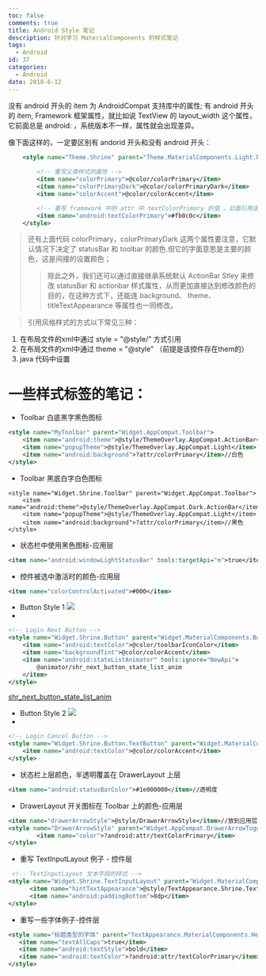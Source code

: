 ```yaml
---
toc: false
comments: true
title: Android Style 笔记
description: 针对学习 MaterialComponents 的样式笔记
tags:
  - Android
id: 37
categories:
  - Android
date: 2018-6-12
---
```



没有 android 开头的 item 为 AndroidCompat 支持库中的属性;
有 android 开头的 item, Framework 框架属性，就比如说 TextView 的 layout_width 这个属性，它前面总是 android: ，系统版本不一样，属性就会出现差异。

<!-- more -->


像下面这样的，一定要区别有 andorid 开头和没有 android 开头：
```xml
    <style name="Theme.Shrine" parent="Theme.MaterialComponents.Light.NoActionBar">
       
		<!-- 重写父类样式的属性 -->
        <item name="colorPrimary">@color/colorPrimary</item>
        <item name="colorPrimaryDark">@color/colorPrimaryDark</item>
        <item name="colorAccent">@color/colorAccent</item>

		<!-- 重写 framework 中的 attr 中 textColorPrimary 的值 ，后面引用该属性的时候，都是该值-->
        <item name="android:textColorPrimary">#fb0c0c</item>
    </style>
```

> 还有上面代码 colorPrimary，colorPrimaryDark 这两个属性要注意，它默认情况下决定了 statusBar 和 toolbar 的颜色.但它的字面意思是主要的颜色，这是间接的设置颜色；
> >除此之外，我们还可以通过直接继承系统默认 ActionBar Stley 来修改 statusBar 和 actionbar 样式属性，从而更加直接达到修改颜色的目的，在这种方式下，还能连 background、 theme、 titleTextAppearance 等属性也一同修改。


> 引用风格样式的方式以下常见三种：
1. 在布局文件的xml中通过 style = "@style/" 方式引用
2. 在布局文件的xml中通过 theme = "@style" （前提是该控件存在them的）
3. java 代码中设置

# 一些样式标签的笔记：

- Toolbar 白底黑字黑色图标
```xml
<style name="MyToolbar" parent="Widget.AppCompat.Toolbar">
    <item name="android:theme">@style/ThemeOverlay.AppCompat.ActionBar</item>
    <item name="popupTheme">@style/ThemeOverlay.AppCompat.Light</item>
    <item name="android:background">?attr/colorPrimary</item>//白色
</style>
```


- Toolbar 黑底白字白色图标
```
<style name="Widget.Shrine.Toolbar" parent="Widget.AppCompat.Toolbar">
   	<item name="android:theme">@style/ThemeOverlay.AppCompat.Dark.ActionBar</item>
   	<item name="popupTheme">@style/ThemeOverlay.AppCompat.Light</item>
    <item name="android:background">?attr/colorPrimary</item>//黑色
</style>
```


- 状态栏中使用黑色图标-应用层
```xml
<item name="android:windowLightStatusBar" tools:targetApi="m">true</item>
```


- 控件被选中激活时的颜色-应用层
```xml
<item name="colorControlActivated">#000</item>
```


- Button Style 1
![](http://7xrysc.com1.z0.glb.clouddn.com/button_login_next.png)
- 
```xml
<!-- Login Next Button -->
<style name="Widget.Shrine.Button" parent="Widget.MaterialComponents.Button">
    <item name="android:textColor">@color/toolbarIconColor</item>
    <item name="backgroundTint">@color/colorAccent</item>
    <item name="android:stateListAnimator" tools:ignore="NewApi">
        @animator/shr_next_button_state_list_anim
    </item>
</style>
```
[shr_next_button_state_list_anim](https://gist.github.com/cf96e16ad0005e9cb3ae0f708c4d35c6.git)


- Button Style 2
![](http://7xrysc.com1.z0.glb.clouddn.com/button_login_cancel.png)
- 
```xml
<!-- Login Cancel Button -->
<style name="Widget.Shrine.Button.TextButton" parent="Widget.MaterialComponents.Button.TextButton">
    <item name="android:textColor">@color/colorAccent</item>
</style>
```


- 状态栏上层颜色，半透明覆盖在 DrawerLayout 上层
```xml
<item name="android:statusBarColor">#1e000000</item>//透明度
```


- DrawerLayout 开关图标在 Toolbar 上的颜色-应用层
```xml
<item name="drawerArrowStyle">@style/DrawerArrowStyle</item>//放到应用层Theme
<style name="DrawerArrowStyle" parent="Widget.AppCompat.DrawerArrowToggle">
        <item name="color">?android:attr/textColorPrimary</item>
</style>
```


- 重写 TextInputLayout 例子 - 控件层
```xml
 <!-- TextInputLayout 文本字段的样式 -->
<style name="Widget.Shrine.TextInputLayout" parent="Widget.MaterialComponents.TextInputLayout.OutlineBox">
      <item name="hintTextAppearance">@style/TextAppearance.Shrine.TextInputLayout.HintText</item>
      <item name="android:paddingBottom">8dp</item>
</style>
```


- 重写一些字体例子-控件层
```xml
<style name="标题类型的字体" parent="TextAppearance.MaterialComponents.Headline4">
   <item name="textAllCaps">true</item>
   <item name="android:textStyle">bold</item>
   <item name="android:textColor">?android:attr/textColorPrimary</item>
</style>
```